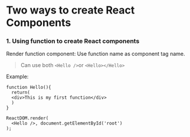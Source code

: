 # Two ways to create React Components

### 1. Using function to create React components
Render function component: Use function name as component tag name.
> Can use both `<Hello />`or `<Hello></Hello>`

Example:
```
function Hello(){
  return(
  <div>This is my first function</div>
  )
}
```
```
ReactDOM.render(
  <Hello />, document.getElementById('root')
);
```